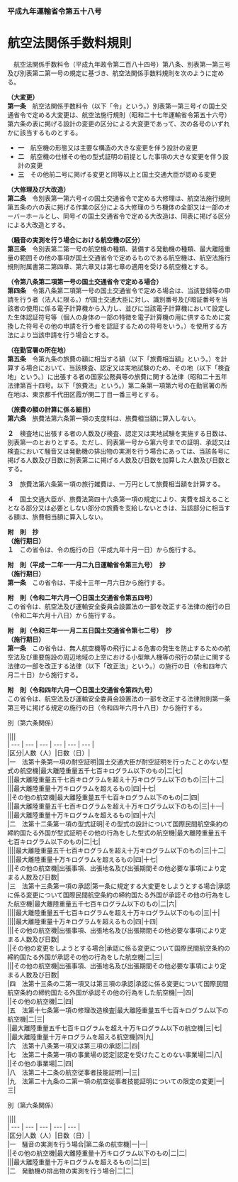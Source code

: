 ### 平成九年運輸省令第五十八号  
# 航空法関係手数料規則  
　航空法関係手数料令（平成九年政令第二百八十四号）第八条、別表第一第三号及び別表第二第一号の規定に基づき、航空法関係手数料規則を次のように定める。  
  
**（大変更）**  
**第一条**　航空法関係手数料令（以下「令」という。）別表第一第三号イの国土交通省令で定める大変更は、航空法施行規則（昭和二十七年運輸省令第五十六号）第六条の表に掲げる設計の変更の区分による大変更であって、次の各号のいずれかに該当するものとする。  
* **一**　航空機の形態又は主要な構造の大きな変更を伴う設計の変更  
* **二**　航空機の仕様その他の型式証明の前提とした事項の大きな変更を伴う設計の変更  
* **三**　その他前二号に掲げる変更と同等以上と国土交通大臣が認める変更  
  
**（大修理及び大改造）**  
**第二条**　令別表第一第六号イの国土交通省令で定める大修理は、航空法施行規則第五条の六の表に掲げる作業の区分による大修理のうち機体の全部又は一部のオーバーホールとし、同号イの国土交通省令で定める大改造は、同表に掲げる区分による大改造とする。  
  
**（騒音の実測を行う場合における航空機の区分）**  
**第三条**　令別表第二第一号の航空機の種類、装備する発動機の種類、最大離陸重量の範囲その他の事項が国土交通省令で定めるものである航空機は、航空法施行規則附属書第二第四章、第六章又は第七章の適用を受ける航空機とする。  
  
**（令第八条第二項第一号の国土交通省令で定める場合）**  
**第四条**　令第八条第二項第一号の国土交通省令で定める場合は、当該登録等の申請を行う者（法人に限る。）が国土交通大臣に対し、識別番号及び暗証番号を当該者の使用に係る電子計算機から入力し、並びに当該電子計算機において設定した生体認証符号等（個人の身体の一部の特徴を電子計算機の用に供するために変換した符号その他の申請を行う者を認証するための符号をいう。）を使用する方法により当該申請を行う場合とする。  
  
**（在勤官署の所在地）**  
**第五条**　令第九条の旅費の額に相当する額（以下「旅費相当額」という。）を計算する場合において、当該検査、認定又は実地試験のため、その地（以下「検査地」という。）に出張する者の国家公務員等の旅費に関する法律（昭和二十五年法律第百十四号。以下「旅費法」という。）第二条第一項第六号の在勤官署の所在地は、東京都千代田区霞が関二丁目一番三号とする。  
  
**（旅費の額の計算に係る細目）**  
**第六条**　旅費法第六条第一項の支度料は、旅費相当額に算入しない。  
  
**２**　検査地に出張する者の人数及び検査、認定又は実地試験を実施する日数は、別表第一のとおりとする。ただし、同表第一号から第六号までの証明、承認又は検査において騒音又は発動機の排出物の実測を行う場合にあっては、当該各号に掲げる人数及び日数に別表第二に掲げる人数及び日数を加算した人数及び日数とする。  
  
**３**　旅費法第六条第一項の旅行雑費は、一万円として旅費相当額を計算する。  
  
**４**　国土交通大臣が、旅費法第四十六条第一項の規定により、実費を超えることとなる部分又は必要としない部分の旅費を支給しないときは、当該部分に相当する額は、旅費相当額に算入しない。  
  
**附　則　抄**  
**（施行期日）**  
**１**　この省令は、令の施行の日（平成九年十月一日）から施行する。  
  
**附　則（平成一二年一一月二九日運輸省令第三九号）　抄**  
**（施行期日）**  
**第一条**　この省令は、平成十三年一月六日から施行する。  
  
**附　則（令和二年六月一〇日国土交通省令第五四号）**  
この省令は、航空法及び運輸安全委員会設置法の一部を改正する法律の施行の日（令和二年六月十八日）から施行する。  
  
**附　則（令和三年一一月二五日国土交通省令第七二号）　抄**  
**（施行期日）**  
**第一条**　この省令は、無人航空機等の飛行による危害の発生を防止するための航空法及び重要施設の周辺地域の上空における小型無人機等の飛行の禁止に関する法律の一部を改正する法律（以下「改正法」という。）の施行の日（令和四年六月二十日）から施行する。  
  
**附　則（令和四年六月一〇日国土交通省令第四九号）**  
この省令は、航空法及び運輸安全委員会設置法の一部を改正する法律附則第一条第三号に掲げる規定の施行の日（令和四年六月十八日）から施行する。  
  
別（第六条関係）  

||||  
| --- | --- | --- | --- | --- | --- |  
|区分|人数（人）|日数（日）|  
|一　法第十条第一項の耐空証明|国土交通大臣が耐空証明を行ったことのない型式の航空機|最大離陸重量五千七百キログラム以下のもの|二|七|  
|||最大離陸重量五千七百キログラムを超え十万キログラム以下のもの|三|十二|  
|||最大離陸重量十万キログラムを超えるもの|四|十七|  
||その他の航空機|最大離陸重量五千七百キログラム以下のもの|二|四|  
|||最大離陸重量五千七百キログラムを超え十万キログラム以下のもの|三|十一|  
|||最大離陸重量十万キログラムを超えるもの|四|十六|  
|二　法第十二条第一項の型式証明|その型式の設計について国際民間航空条約の締約国たる外国が型式証明その他の行為をした型式の航空機|最大離陸重量五千七百キログラム以下のもの|二|七|  
||||最大離陸重量五千七百キログラムを超え十万キログラム以下のもの|三|十二|  
||||最大離陸重量十万キログラムを超えるもの|四|十七|  
|||その他の航空機|出張事項、出張地名及び出張期間その他必要な事項により定まる人数及び日数|  
|三　法第十三条第一項の承認|第一条に規定する大変更をしようとする場合|承認に係る変更について国際民間航空条約の締約国たる外国が承認その他の行為をした航空機|最大離陸重量五千七百キログラム以下のもの|二|六|  
||||最大離陸重量五千七百キログラムを超え十万キログラム以下のもの|三|十|  
||||最大離陸重量十万キログラムを超えるもの|四|十四|  
|||その他の航空機|出張事項、出張地名及び出張期間その他必要な事項により定まる人数及び日数|  
||その他の変更をしようとする場合|承認に係る変更について国際民間航空条約の締約国たる外国が承認その他の行為をした航空機|二|三|  
|||その他の航空機|出張事項、出張地名及び出張期間その他必要な事項により定まる人数及び日数|  
|四　法第十三条の二第一項又は第三項の承認|承認に係る変更について国際民間航空条約の締約国たる外国が承認その他の行為をした航空機|一|四|  
||その他の航空機|二|四|  
|五　法第十七条第一項の修理改造検査|最大離陸重量五千七百キログラム以下の航空機|二|三|  
||最大離陸重量五千七百キログラムを超え十万キログラム以下の航空機|三|七|  
||最大離陸重量十万キログラムを超える航空機|四|九|  
|六　法第十八条第一項又は第三項の承認|二|四|  
|七　法第二十条第一項の事業場の認定|認定を受けたことのない事業場|二|八|  
||その他の事業場|二|四|  
|八　法第二十二条の航空従事者技能証明|一|三|  
|九　法第二十九条の二第一項の航空従事者技能証明についての限定の変更|一|三|  
  
別（第六条関係）  

||||  
| --- | --- | --- | --- | --- |  
|区分|人数（人）|日数（日）|  
|一　騒音の実測を行う場合|第二条の航空機|一|一|  
||その他の航空機|最大離陸重量十万キログラム以下のもの|二|二|  
|||最大離陸重量十万キログラムを超えるもの|二|三|  
|二　発動機の排出物の実測を行う場合|二|二|  
  
